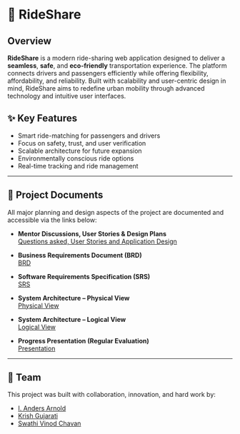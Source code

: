 # 🚗 RideShare

## Overview

**RideShare** is a modern ride-sharing web application designed to deliver a **seamless**, **safe**, and **eco-friendly** transportation experience. The platform connects drivers and passengers efficiently while offering flexibility, affordability, and reliability. Built with scalability and user-centric design in mind, RideShare aims to redefine urban mobility through advanced technology and intuitive user interfaces.

## ✨ Key Features

- Smart ride-matching for passengers and drivers  
- Focus on safety, trust, and user verification  
- Scalable architecture for future expansion  
- Environmentally conscious ride options  
- Real-time tracking and ride management  

---

## 📄 Project Documents

All major planning and design aspects of the project are documented and accessible via the links below:

- **Mentor Discussions, User Stories & Design Plans**  
  [Questions asked, User Stories and Application Design](https://docs.google.com/document/d/1z1NA7evjcSxYlqUGdsJr2_i69N3A6hCUuGT9BcQQCGg/edit?usp=sharing)

- **Business Requirements Document (BRD)**  
  [BRD](https://docs.google.com/document/d/1UHv8fVt0MKs4Zq6iB7Z_kER3EvoJWWKRLxF-UzSRmIQ/edit?usp=sharing)

- **Software Requirements Specification (SRS)**  
  [SRS](https://docs.google.com/document/d/1qNyec1TKy8n5svkEe9PDR6_u-D6mcSFK_bpQMwyhsfo/edit?usp=sharing)

- **System Architecture – Physical View**  
  [Physical View](https://docs.google.com/document/d/1P0ebFM5bo7HwdasGPTsim7UIKWqfNJjB8Z93gi2HZiU/edit?usp=sharing)

- **System Architecture – Logical View**  
  [Logical View](https://docs.google.com/document/d/1bxy8Y_XrF84Wq-FcCjxlzpk6nuhIKjQ4AuCiZlj0HuA/edit?usp=sharing)

- **Progress Presentation (Regular Evaluation)**  
  [Presentation](https://gamma.app/docs/RideShare-Web-Application-Progress-Report-n49wlp9segrigm9?mode=doc)

---

## 👥 Team

This project was built with collaboration, innovation, and hard work by:

- [I. Anders Arnold](https://github.com/asquare004)  
- [Krish Gujarati](https://github.com/Krish-Gujarati)  
- [Swathi Vinod Chavan](https://github.com/swathivc)
